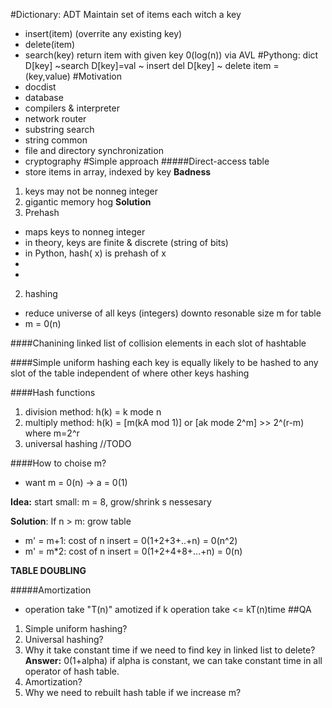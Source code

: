 #Dictionary: ADT
Maintain set of items each witch a key
- insert(item) (overrite any existing key)
- delete(item)
- search(key) return item with given key
0(log(n)) via AVL
#Pythong: dict
D[key] ~search
D[key]=val ~ insert
del D[key] ~ delete
item = (key,value)
#Motivation
- docdist
- database
- compilers & interpreter
- network router
- substring search
- string common
- file and directory synchronization
- cryptography
#Simple approach
#####Direct-access table
- store items in array, indexed by key
**Badness**
1. keys may not be nonneg integer
2. gigantic memory hog
**Solution**
1. Prehash
- maps keys to nonneg integer
- in theory, keys are finite & discrete (string of bits)
- in Python, hash( x) is prehash of x
- 
- 
2. hashing
- reduce universe of all keys (integers) downto
resonable size m for table
- m = 0(n)

####Chanining 
linked list of collision elements in each slot of hashtable

####Simple uniform hashing
each key is equally likely to be hashed to any slot of the table
independent of where other keys hashing

####Hash functions
1. division method: h(k) = k mode n
2. multiply method: h(k) = [m(kA mod 1)] or [ak mode 2^m] >> 2^(r-m) where m=2^r
3. universal hashing //TODO

####How to choise m?

- want m = 0(n)
    -> a = 0(1)
    
**Idea:** start small: m = 8, grow/shrink s  nessesary

**Solution**:
If n > m: grow table
- m' = m+1: cost of n insert = 0(1+2+3+..+n) = 0(n^2)
- m' = m*2: cost of n insert = 0(1+2+4+8+...+n) = 0(n)

**TABLE DOUBLING**


#####Amortization
- operation take "T(n)" amotized
if k operation take <= kT(n)time
##QA
1. Simple uniform hashing?
2. Universal hashing?
3. Why it take constant time if we need to find key in linked list to delete?
**Answer:** 0(1+alpha) if alpha is constant, we can take constant time in all operator of hash table.
4. Amortization?
5. Why we need to rebuilt hash table if we increase m?


